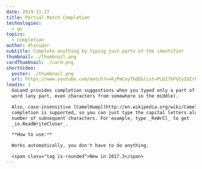 ```yaml
---
date: 2019-11-27
title: Partial Match Completion
technologies:
  - go
topics:
  - completion
author: dlsniper
subtitle: Complete anything by typing just parts of the identifier
thumbnail: ./thumbnail.png
cardThumbnail: ./card.png
shortVideo:
  poster: ./thumbnail.png
  url: https://www.youtube.com/watch?v=KjPmCoyTbQQ&list=PLQ176FUIyIUZrbrlz4AY1V8VzBJKZyVlW&index=101
leadin: |
  GoLand provides completion suggestions when you typed only a part of a
  word (any part, even characters from somewhere in the middle).

  Also, case-insensitive [CamelHump](http://en.wikipedia.org/wiki/CamelCase)
  completion is supported, so you can just type the capital letters along with a
  number of subsequent characters. For example, type _ReWrCl_ to get
  _io.ReadWriteCloser_.

  **How to use:**

  Works automatically, you don't have to do anything.

  <span class="tag is-rounded">New in 2017.3</span>
---
```


